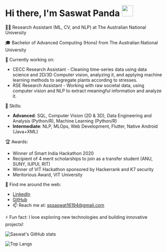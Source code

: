 # Hi there, I'm Saswat Panda <img src="https://media.giphy.com/media/hvRJCLFzcasrR4ia7z/giphy.gif" width="35">

👨‍💼 Research Assistant (ML, CV, and NLP) at The Australian National University

🎓 Bachelor of Advanced Computing (Hons) from The Australian National University

🔭 Currently working on:

- CECC Research Assistant - Cleaning time-series data using data science and 2D/3D Computer vision, analyzing it, and applying machine learning methods to segregate plants according to stresses.
- RSE Research Assistant - Working with raw societal data, using computer vision and NLP to extract meaningful information and analyze it.

🌱 Skills:

- **Advanced**: SQL, Computer Vision (2D & 3D), Data Engineering and Analysis (Python/R), Machine Learning (Python/R)
- **Intermediate**: NLP, MLOps, Web Development, Flutter, Native Android (Java+XML)

🏆 Awards:

- Winner of Smart India Hackathon 2020
- Recipient of 4 merit scholarships to join as a transfer student (ANU, SUNY, IUPUI, RIT)
- Winner of VIT Hackathon sponsored by Hackerrank and K7 security
- Meritorious Award, VIT University

🔗 Find me around the web:

- [LinkedIn](https://www.linkedin.com/in/saswat-panda-/)
- [GitHub](https://github.com/spsaswat)
- 📫 Reach me at: spsaswat16194@gmail.com

⚡ Fun fact: I love exploring new technologies and building innovative projects!

![Saswat's GitHub stats](https://github-readme-stats.vercel.app/api?username=spsaswat&show_icons=true&count_private=true&include_all_commits=true)

![Top Langs](https://github-readme-stats.vercel.app/api/top-langs/?username=spsaswat&layout=compact)



<!--
**spsaswat/spsaswat** is a ✨ _special_ ✨ repository because its `README.md` (this file) appears on your GitHub profile.
-->
